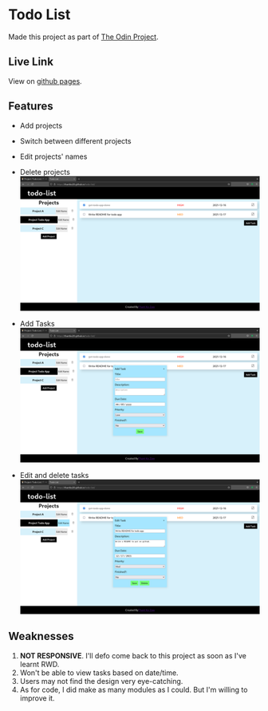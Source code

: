 # Todo List

Made this project as part of [The Odin Project](https://www.theodinproject.com/).

## Live Link

View on [github pages](https://thantko20.github.io/todo-list/).

## Features

- Add projects
- Switch between different projects
- Edit projects' names
- Delete projects
![neutral_img](demo_img/demo-img-neutral.png)

- Add Tasks
![add_task](demo_img/add-task-img.png)

- Edit and delete tasks
![edit_task](demo_img/edit-task.png)

## Weaknesses

1. **NOT RESPONSIVE**. I'll defo come back to this project as soon as I've learnt RWD.
2. Won't be able to view tasks based on date/time.
3. Users may not find the design very eye-catching.
4. As for code, I did make as many modules as I could. But I'm willing to improve it.